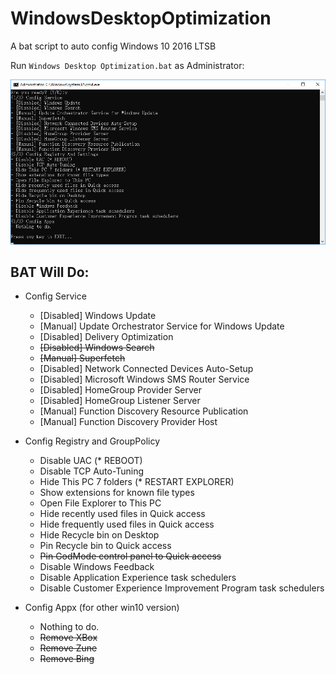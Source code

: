 # WindowsDesktopOptimization

A bat script to auto config Windows 10 2016 LTSB

Run `Windows Desktop Optimization.bat` as Administrator:

<img src="demo.png" width="979" />

## BAT Will Do:
* Config Service
  - \[Disabled] Windows Update
  - \[Manual] Update Orchestrator Service for Windows Update
  - \[Disabled] Delivery Optimization
  - ~~\[Disabled] Windows Search~~
  - ~~\[Manual] Superfetch~~
  - \[Disabled] Network Connected Devices Auto-Setup
  - \[Disabled] Microsoft Windows SMS Router Service
  - \[Disabled] HomeGroup Provider Server
  - \[Disabled] HomeGroup Listener Server
  - \[Manual] Function Discovery Resource Publication
  - \[Manual] Function Discovery Provider Host

* Config Registry and GroupPolicy
  - Disable UAC (* REBOOT)
  - Disable TCP Auto-Tuning
  - Hide This PC 7 folders (* RESTART EXPLORER)
  - Show extensions for known file types
  - Open File Explorer to This PC
  - Hide recently used files in Quick access
  - Hide frequently used files in Quick access
  - Hide Recycle bin on Desktop
  - Pin Recycle bin to Quick access
  - ~~Pin GodMode control panel to Quick access~~
  - Disable Windows Feedback
  - Disable Application Experience task schedulers
  - Disable Customer Experience Improvement Program task schedulers

* Config Appx (for other win10 version)
  - Nothing to do.
  - ~~Remove XBox~~
  - ~~Remove Zune~~
  - ~~Remove Bing~~
